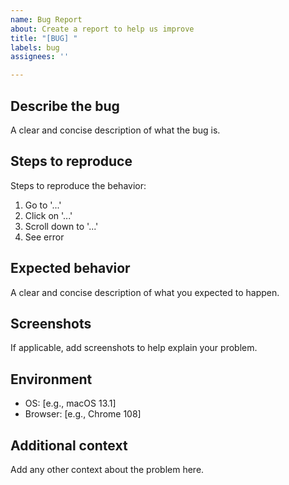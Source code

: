 ```yaml
---
name: Bug Report
about: Create a report to help us improve
title: "[BUG] "
labels: bug
assignees: ''

---
```


## Describe the bug
A clear and concise description of what the bug is.

## Steps to reproduce
Steps to reproduce the behavior:
1. Go to '...'
2. Click on '...'
3. Scroll down to '...'
4. See error

## Expected behavior
A clear and concise description of what you expected to happen.

## Screenshots
If applicable, add screenshots to help explain your problem.

## Environment
- OS: [e.g., macOS 13.1]
- Browser: [e.g., Chrome 108]

## Additional context
Add any other context about the problem here.

